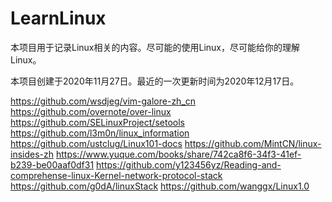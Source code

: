 # LearnLinux

本项目用于记录Linux相关的内容。尽可能的使用Linux，尽可能给你的理解Linux。

本项目创建于2020年11月27日。最近的一次更新时间为2020年12月17日。

https://github.com/wsdjeg/vim-galore-zh_cn
https://github.com/overnote/over-linux
https://github.com/SELinuxProject/setools
https://github.com/l3m0n/linux_information
https://github.com/ustclug/Linux101-docs
https://github.com/MintCN/linux-insides-zh
https://www.yuque.com/books/share/742ca8f6-34f3-41ef-b239-be00aaf0df31
https://github.com/y123456yz/Reading-and-comprehense-linux-Kernel-network-protocol-stack
https://github.com/g0dA/linuxStack
https://github.com/wanggx/Linux1.0